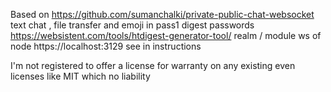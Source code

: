 Based on https://github.com/sumanchalki/private-public-chat-websocket text chat , file transfer and emoji in pass1 digest passwords https://websistent.com/tools/htdigest-generator-tool/ realm / module ws of node https://localhost:3129 see in instructions

I'm not registered to offer a license for warranty on any existing even licenses like MIT which no liability
